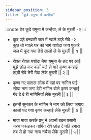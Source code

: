 ```yaml
---
sidebar_position: 3
title: "कूदे यमुना में कन्हैया"
---
```


:::note टेर
कूदे यमुना में कन्हैया, ले के मुरली -२
:::

- कूद पड़े बनवारी जल में ग्वाले ठाड़े रोवे -२ <br/>
  कुछ तो ग्वाले घर को भागे यशोदा जाय पुकारे <br/>
  जल में कूद गया तेरो लालो ले के मुरली || १ ||

- रोवत रोवत यशोदा मैया यमुना के तट पर आई <br/>
  मुझे छोड़ कर कहाँ चले हो वारे कृष्ण कन्हाई <br/>
  ठाड़ी रोवे तेरी मैया लेके मुरली || २ ||

- कृष्ण गए पाताल लोक में वहां पर नागिन पाई <br/>
  सोया नाग जगा देरी नागिन बोले कृष्ण कन्हाई <br/>
  गेंद दे दे री नागिनियाँ लेके मुरली || ३ ||

- इतनी सुनकर के नागिन ने नाग को लिया जगाय <br/>
  कालो पद गया कृष्ण कन्हाई लेके मुरली || ४ ||

- माया माया करके प्रभु ने अपनों बदन पसारो <br/>
  चरण पकड़कर नागिन रोवे छोड़ दे पति हमारा <br/>
  तब से हो गया नाच नचैया लेके मुरली || ५ ||
